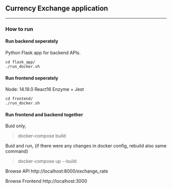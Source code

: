 ## Currency Exchange application

---

### How to run

#### Run backend seperately

Python Flask app for backend APIs.

```
cd flask_app/
./run_docker.sh
```

#### Run frontend seperately

Node: 14.19.0
React16
Enzyme + Jest

```
cd frontend/
./run_docker.sh
```

#### Run frontend and backend together

Buid only,
> docker-compose build

Buid and run, (if there were any changes in docker config, rebuild also same command)
> docker-compose up --build

Browse API
http://localhost:8000/exchange_rate

Browse Frontend
http://localhost:3000





